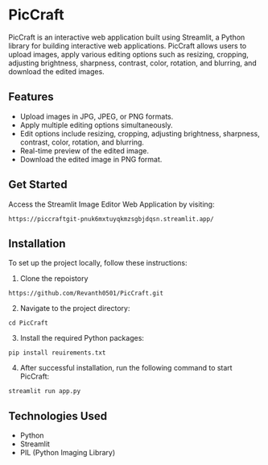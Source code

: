 # PicCraft
PicCraft  is an interactive web application built using Streamlit, a Python library for building interactive web applications. PicCraft allows users to upload images, apply various editing options such as resizing, cropping, adjusting brightness, sharpness, contrast, color, rotation, and blurring, and download the edited images.

## Features
- Upload images in JPG, JPEG, or PNG formats.
- Apply multiple editing options simultaneously.
- Edit options include resizing, cropping, adjusting brightness, sharpness, contrast, color, rotation, and blurring.
- Real-time preview of the edited image.
- Download the edited image in PNG format.

## Get Started ##
Access the Streamlit Image Editor Web Application by visiting:
```
https://piccraftgit-pnuk6mxtuyqkmzsgbjdqsn.streamlit.app/
```
  
## Installation ##
To set up the project locally, follow these instructions:

1. Clone the repoistory
```
https://github.com/Revanth0501/PicCraft.git
```
2. Navigate to the project directory:
```
cd PicCraft
```
3. Install the required Python packages:
```
pip install reuirements.txt
```
4. After successful installation, run the following command to start PicCraft:
```
streamlit run app.py
```

## Technologies Used ##
- Python
- Streamlit
- PIL (Python Imaging Library)

